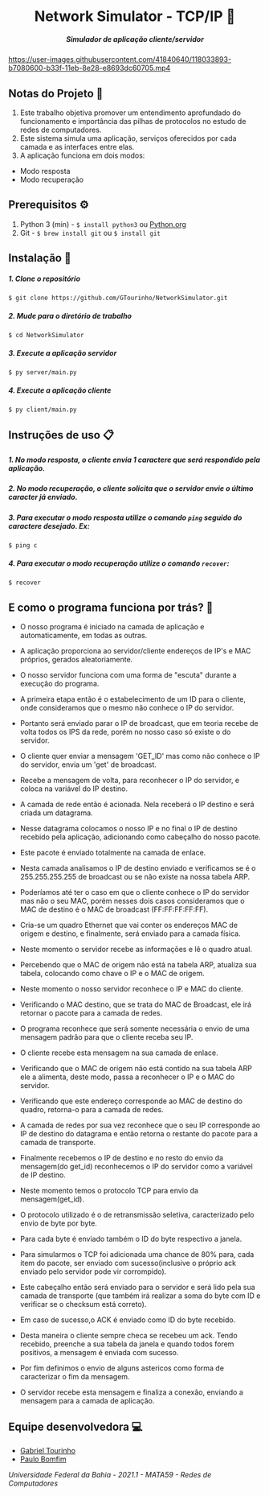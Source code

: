 # <div align="center">Network Simulator - TCP/IP 📡</div>

##### <div align="center">Simulador de aplicação cliente/servidor </div>

https://user-images.githubusercontent.com/41840640/118033893-b7080600-b33f-11eb-8e28-e8693dc60705.mp4

## Notas do Projeto 📜

1. Este trabalho objetiva promover um entendimento aprofundado do funcionamento e importância das pilhas de protocolos no estudo de redes de computadores.
2. Este sistema simula uma aplicação, serviços oferecidos por cada camada e as interfaces entre elas.
3. A aplicação funciona em dois modos:
- Modo resposta
- Modo recuperação

## Prerequisitos ⚙️

1. Python 3 (min) - ```$ install python3``` ou [Python.org](https://www.python.org/downloads/)
2. Git - ```$ brew install git``` ou ```$ install git```


## Instalação 📌


##### 1. Clone o repositório

```$ git clone https://github.com/GTourinho/NetworkSimulator.git  ```

##### 2. Mude para o diretório de trabalho

```$ cd NetworkSimulator ```

##### 3. Execute a aplicação servidor

```$ py server/main.py  ```

##### 4. Execute a aplicação cliente

```$ py client/main.py  ```


## Instruções de uso 📋


##### 1. No modo resposta, o cliente envia 1 caractere que será respondido pela aplicação.
##### 2.  No modo recuperação, o cliente solicita que o servidor envie o último caracter já enviado.
##### 3. Para executar o modo resposta utilize o comando ```ping``` seguido do caractere desejado. Ex:

```$ ping c```

##### 4. Para executar o modo recuperação utilize o comando ```recover```:

```$ recover ```

## E como o programa funciona por trás? 🤔

- O nosso programa é iniciado na camada de aplicação e automaticamente, em todas as outras.
- A aplicação proporciona ao servidor/cliente endereços de IP's e MAC próprios, gerados aleatoriamente.
- O nosso servidor funciona com uma forma de "escuta" durante a execução do programa.

- A primeira etapa então é o estabelecimento de um ID para o cliente, onde consideramos que o mesmo não conhece o IP do servidor. 
- Portanto será enviado parar o IP de broadcast, que em teoria recebe de volta todos os IPS da rede, porém no nosso caso só existe o do servidor.

- O cliente quer enviar a mensagem 'GET_ID' mas como não conhece o IP do servidor, envia um 'get' de broadcast. 
- Recebe a mensagem de volta, para reconhecer o IP do servidor, e coloca na variável do IP destino.

- A camada de rede então é acionada. Nela receberá o IP destino e será criada um datagrama.
- Nesse datagrama colocamos o nosso IP e no final o IP de destino recebido pela aplicação, adicionando como cabeçalho do nosso pacote.

- Este pacote é enviado totalmente na camada de enlace. 
- Nesta camada analisamos o IP de destino enviado e verificamos se é o 255.255.255.255 de broadcast ou se não existe na nossa tabela ARP.
- Poderíamos até ter o caso em que o cliente conhece o IP do servidor mas não o seu MAC, porém nesses dois casos consideramos que o MAC de destino é o MAC de broadcast (FF:FF:FF:FF:FF).

- Cria-se um quadro Ethernet que vai conter os endereços MAC de origem e destino, e finalmente, será enviado para a camada física. 

- Neste momento o servidor recebe as informações e lê o quadro atual.
- Percebendo que o MAC de origem não está na tabela ARP, atualiza sua tabela, colocando como chave o IP e o MAC de origem.

- Neste momento o nosso servidor reconhece o IP e MAC do cliente.

- Verificando o MAC destino, que se trata do MAC de Broadcast, ele irá retornar o pacote para a camada de redes.
- O programa reconhece que será somente necessária o envio de uma mensagem padrão para que o cliente receba seu IP.

- O cliente recebe esta mensagem na sua camada de enlace. 
- Verificando que o MAC de origem não está contido na sua tabela ARP ele a alimenta, deste modo, passa a reconhecer o IP e o MAC do servidor. 
- Verificando que este endereço corresponde ao MAC de destino do quadro, retorna-o para a camada de redes.

- A camada de redes por sua vez reconhece que o seu IP corresponde ao IP de destino do datagrama e então retorna o restante do pacote para a camada de transporte. 

- Finalmente recebemos o IP de destino e no resto do envio da mensagem(do get_id) reconhecemos o IP do servidor como a variável de IP destino. 
- Neste momento temos o protocolo TCP para envio da mensagem(get_id).

- O protocolo utilizado é o de retransmissão seletiva, caracterizado pelo envio de byte por byte.

- Para cada byte é enviado também o ID do byte respectivo a janela. 

- Para simularmos o TCP foi adicionada uma chance de 80% para, cada item do pacote, ser enviado com sucesso(inclusive o próprio ack enviado pelo servidor pode vir corrompido).

- Este cabeçalho então será enviado para o servidor e será lido pela sua camada de transporte (que também irá realizar a soma do byte com ID e verificar se o checksum está correto).
- Em caso de sucesso,o ACK é enviado como ID do byte recebido.


- Desta maneira o cliente sempre checa se recebeu um ack. Tendo recebido, preenche a sua tabela da janela e quando todos forem positivos, a mensagem é enviada com sucesso. 
- Por fim definimos o envio de alguns astericos como forma de caracterizar o fim da mensagem.

- O servidor recebe esta mensagem e finaliza a conexão, enviando a mensagem para a camada de aplicação.

## Equipe desenvolvedora 💻

- [Gabriel Tourinho](https://github.com/GTourinho/)
- [Paulo Bomfim](https://github.com/phbomfim/)

*Universidade Federal da Bahia - 2021.1 - MATA59 - Redes de Computadores*
